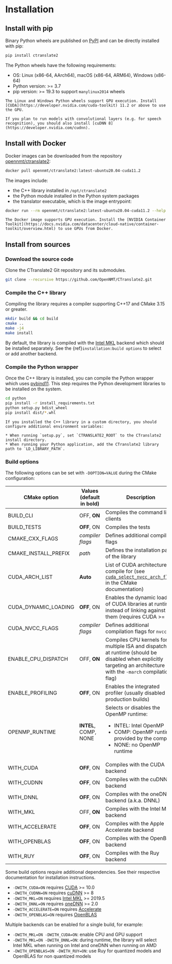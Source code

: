 # Installation

## Install with pip

Binary Python wheels are published on [PyPI](https://pypi.org/project/ctranslate2/) and can be directly installed with pip:

```bash
pip install ctranslate2
```

The Python wheels have the following requirements:

* OS: Linux (x86-64, AArch64), macOS (x86-64, ARM64), Windows (x86-64)
* Python version: >= 3.7
* pip version: >= 19.3 to support `manylinux2014` wheels

```{admonition} GPU support
The Linux and Windows Python wheels support GPU execution. Install [CUDA](https://developer.nvidia.com/cuda-toolkit) 11.2 or above to use the GPU.

If you plan to run models with convolutional layers (e.g. for speech recognition), you should also install [cuDNN 8](https://developer.nvidia.com/cudnn).
```

## Install with Docker

Docker images can be downloaded from the repository [opennmt/ctranslate2](https://hub.docker.com/r/opennmt/ctranslate2):

```bash
docker pull opennmt/ctranslate2:latest-ubuntu20.04-cuda11.2
```

The images include:

* the C++ library installed in `/opt/ctranslate2`
* the Python module installed in the Python system packages
* the translator executable, which is the image entrypoint:

```bash
docker run --rm opennmt/ctranslate2:latest-ubuntu20.04-cuda11.2 --help
```

```{admonition} GPU support
The Docker image supports GPU execution. Install the [NVIDIA Container Toolkit](https://docs.nvidia.com/datacenter/cloud-native/container-toolkit/overview.html) to use GPUs from Docker.
```

## Install from sources

### Download the source code

Clone the CTranslate2 Git repository and its submodules.

```bash
git clone --recursive https://github.com/OpenNMT/CTranslate2.git
```

### Compile the C++ library

Compiling the library requires a compiler supporting C++17 and CMake 3.15 or greater.

```bash
mkdir build && cd build
cmake ..
make -j4
make install
```

By default, the library is compiled with the [Intel MKL](https://www.intel.com/content/www/us/en/developer/tools/oneapi/onemkl.html) backend which should be installed separately. See the {ref}`installation:build options` to select or add another backend.

### Compile the Python wrapper

Once the C++ library is installed, you can compile the Python wrapper which uses [pybind11](https://github.com/pybind/pybind11). This step requires the Python development libraries to be installed on the system.

```bash
cd python
pip install -r install_requirements.txt
python setup.py bdist_wheel
pip install dist/*.whl
```

```{attention}
If you installed the C++ library in a custom directory, you should configure additional environment variables:

* When running `setup.py`, set `CTRANSLATE2_ROOT` to the CTranslate2 install directory.
* When running your Python application, add the CTranslate2 library path to `LD_LIBRARY_PATH`.
```

### Build options

The following options can be set with `-DOPTION=VALUE` during the CMake configuration:

| CMake option | Values (default in bold) | Description |
| --- | --- | --- |
| BUILD_CLI | OFF, **ON** | Compiles the command line clients |
| BUILD_TESTS | **OFF**, ON | Compiles the tests |
| CMAKE_CXX_FLAGS | *compiler flags* | Defines additional compiler flags |
| CMAKE_INSTALL_PREFIX | *path* | Defines the installation path of the library |
| CUDA_ARCH_LIST | **Auto** | List of CUDA architectures to compile for (see [`cuda_select_nvcc_arch_flags`](https://cmake.org/cmake/help/latest/module/FindCUDA.html) in the CMake documentation) |
| CUDA_DYNAMIC_LOADING | **OFF**, ON | Enables the dynamic loading of CUDA libraries at runtime instead of linking against them (requires CUDA >= 11) |
| CUDA_NVCC_FLAGS | *compiler flags* | Defines additional compilation flags for `nvcc` |
| ENABLE_CPU_DISPATCH | OFF, **ON** | Compiles CPU kernels for multiple ISA and dispatches at runtime (should be disabled when explicitly targeting an architecture with the `-march` compilation flag) |
| ENABLE_PROFILING | **OFF**, ON | Enables the integrated profiler (usually disabled in production builds) |
| OPENMP_RUNTIME | **INTEL**, COMP, NONE | Selects or disables the OpenMP runtime:<ul><li>INTEL: Intel OpenMP</li><li>COMP: OpenMP runtime provided by the compiler</li><li>NONE: no OpenMP runtime</li></ul> |
| WITH_CUDA | **OFF**, ON | Compiles with the CUDA backend |
| WITH_CUDNN | **OFF**, ON | Compiles with the cuDNN backend |
| WITH_DNNL | **OFF**, ON | Compiles with the oneDNN backend (a.k.a. DNNL) |
| WITH_MKL | OFF, **ON** | Compiles with the Intel MKL backend |
| WITH_ACCELERATE | **OFF**, ON | Compiles with the Apple Accelerate backend |
| WITH_OPENBLAS | **OFF**, ON | Compiles with the OpenBLAS backend |
| WITH_RUY | **OFF**, ON | Compiles with the Ruy backend |

Some build options require additional dependencies. See their respective documentation for installation instructions.

* `-DWITH_CUDA=ON` requires [CUDA](https://developer.nvidia.com/cuda-toolkit) >= 10.0
* `-DWITH_CUDNN=ON` requires [cuDNN](https://developer.nvidia.com/cudnn) >= 8
* `-DWITH_MKL=ON` requires [Intel MKL](https://www.intel.com/content/www/us/en/developer/tools/oneapi/onemkl.html) >= 2019.5
* `-DWITH_DNNL=ON` requires [oneDNN](https://github.com/oneapi-src/oneDNN) >= 2.0
* `-DWITH_ACCELERATE=ON` requires [Accelerate](https://developer.apple.com/documentation/accelerate)
* `-DWITH_OPENBLAS=ON` requires [OpenBLAS](https://github.com/xianyi/OpenBLAS)

Multiple backends can be enabled for a single build, for example:

* `-DWITH_MKL=ON -DWITH_CUDA=ON`: enable CPU and GPU support
* `-DWITH_MKL=ON -DWITH_DNNL=ON`: during runtime, the library will select Intel MKL when running on Intel and oneDNN when running on AMD
* `-DWITH_OPENBLAS=ON -DWITH_RUY=ON`: use Ruy for quantized models and OpenBLAS for non quantized models
